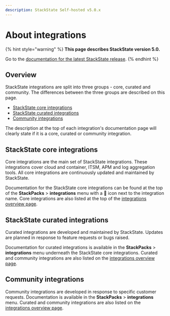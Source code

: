 ```yaml
---
description: StackState Self-hosted v5.0.x 
---
```


# About integrations

{% hint style="warning" %}
**This page describes StackState version 5.0.**

Go to the [documentation for the latest StackState release](https://docs.stackstate.com/stackpacks/integrations/about_integrations).
{% endhint %}

## Overview

StackState integrations are split into three groups - core, curated and community. The differences between the three groups are described on this page.

* [StackState core integrations](about_integrations.md#stackstate-core-integrations "StackState Self-Hosted only")
* [StackState curated integrations](about_integrations.md#stackstate-curated-integrations)
* [Community integrations](about_integrations.md#community-integrations)

The description at the top of each integration's documentation page will clearly state if it is a core, curated or community integration.

## StackState core integrations

Core integrations are the main set of StackState integrations. These integrations cover cloud and container, ITSM, APM and log aggregation tools. All core integrations are continuously updated and maintained by StackState.

Documentation for the StackState core integrations can be found at the top of the **StackPacks** &gt; **integrations** menu with a 💠 icon next to the integration name. Core integrations are also listed at the top of the [integrations overview page](/stackpacks/integrations/README.md).

## StackState curated integrations

Curated integrations are developed and maintained by StackState. Updates are planned in response to feature requests or bugs raised.

Documentation for curated integrations is available in the **StackPacks** &gt; **integrations** menu underneath the StackState core integrations. Curated and community integrations are also listed on the [integrations overview page](/stackpacks/integrations/README.md).

## Community integrations

Community integrations are developed in response to specific customer requests. Documentation is available in the **StackPacks** &gt; **integrations** menu. Curated and community integrations are also listed on the [integrations overview page](/stackpacks/integrations/README.md).

